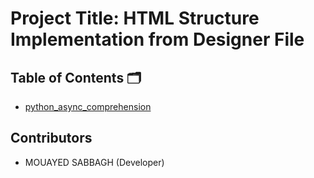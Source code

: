# Project Title: HTML Structure Implementation from Designer File

## Table of Contents 🗂️

 - [python_async_comprehension](https://github.com/MOUAYEDSB/First_problems_solving/tree/main/Implementing_Quicksort_Algorithm_in_C)

## Contributors
- MOUAYED SABBAGH (Developer) 